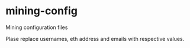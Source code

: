 # mining-config
Mining configuration files

Plase replace usernames, eth address and emails with respective values.
